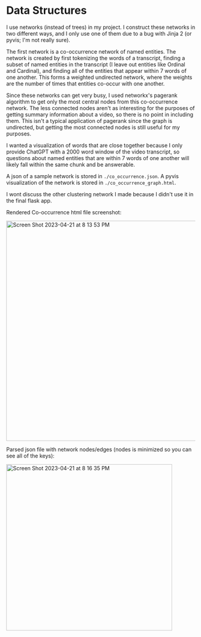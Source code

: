 # Data Structures

I use networks (instead of trees) in my project. I construct these networks in two different ways, and I only use one of them due to a bug with Jinja 2 (or pyvis; I'm not really sure).

The first network is a co-occurrence network of named entities. The network is created by first tokenizing the words of a transcript, finding a subset of named entities in the transcript (I leave out entities like Ordinal and Cardinal), and finding all of the entities that appear within 7 words of one another. This forms a weighted undirected network, where the weights are the number of times that entities co-occur with one another. 

Since these networks can get very busy, I used networkx's pagerank algorithm to get only the most central nodes from this co-occurrence network. The less connected nodes aren't as interesting for the purposes of getting summary information about a video, so there is no point in including them. This isn't a typical application of pagerank since the graph is undirected, but getting the most connected nodes is still useful for my purposes. 

I wanted a visualization of words that are close together because I only provide ChatGPT with a 2000 word window of the video transcript, so questions about named entities that are within 7 words of one another will likely fall within the same chunk and be answerable.

A json of a sample network is stored in `./co_occurrence.json`. A pyvis visualization of the network is stored in `./co_occurrence_graph.html`.

I wont discuss the other clustering network I made because I didn't use it in the final flask app.

Rendered Co-occurrence html file screenshot:

<img width="585" alt="Screen Shot 2023-04-21 at 8 13 53 PM" src="https://user-images.githubusercontent.com/60138157/233751315-ea82855d-7cb6-4710-8e5b-c344cb085a0b.png">

Parsed json file with network nodes/edges (nodes is minimized so you can see all of the keys):

<img width="442" alt="Screen Shot 2023-04-21 at 8 16 35 PM" src="https://user-images.githubusercontent.com/60138157/233751443-b5e34cdd-6ae9-4812-b569-8ced9d29478e.png">


